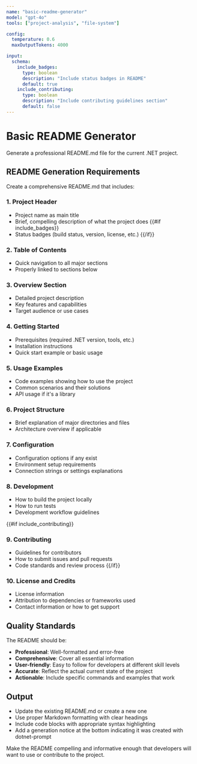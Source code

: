 ```yaml
---
name: "basic-readme-generator"
model: "gpt-4o"
tools: ["project-analysis", "file-system"]

config:
  temperature: 0.6
  maxOutputTokens: 4000

input:
  schema:
    include_badges:
      type: boolean
      description: "Include status badges in README"
      default: true
    include_contributing:
      type: boolean
      description: "Include contributing guidelines section"
      default: false
---
```


# Basic README Generator

Generate a professional README.md file for the current .NET project.

## README Generation Requirements

Create a comprehensive README.md that includes:

### 1. Project Header
- Project name as main title
- Brief, compelling description of what the project does
{{#if include_badges}}
- Status badges (build status, version, license, etc.)
{{/if}}

### 2. Table of Contents
- Quick navigation to all major sections
- Properly linked to sections below

### 3. Overview Section
- Detailed project description
- Key features and capabilities
- Target audience or use cases

### 4. Getting Started
- Prerequisites (required .NET version, tools, etc.)
- Installation instructions
- Quick start example or basic usage

### 5. Usage Examples
- Code examples showing how to use the project
- Common scenarios and their solutions
- API usage if it's a library

### 6. Project Structure
- Brief explanation of major directories and files
- Architecture overview if applicable

### 7. Configuration
- Configuration options if any exist
- Environment setup requirements
- Connection strings or settings explanations

### 8. Development
- How to build the project locally
- How to run tests
- Development workflow guidelines

{{#if include_contributing}}
### 9. Contributing
- Guidelines for contributors
- How to submit issues and pull requests
- Code standards and review process
{{/if}}

### 10. License and Credits
- License information
- Attribution to dependencies or frameworks used
- Contact information or how to get support

## Quality Standards

The README should be:
- **Professional**: Well-formatted and error-free
- **Comprehensive**: Cover all essential information
- **User-friendly**: Easy to follow for developers at different skill levels
- **Accurate**: Reflect the actual current state of the project
- **Actionable**: Include specific commands and examples that work

## Output

- Update the existing README.md or create a new one
- Use proper Markdown formatting with clear headings
- Include code blocks with appropriate syntax highlighting
- Add a generation notice at the bottom indicating it was created with dotnet-prompt

Make the README compelling and informative enough that developers will want to use or contribute to the project.